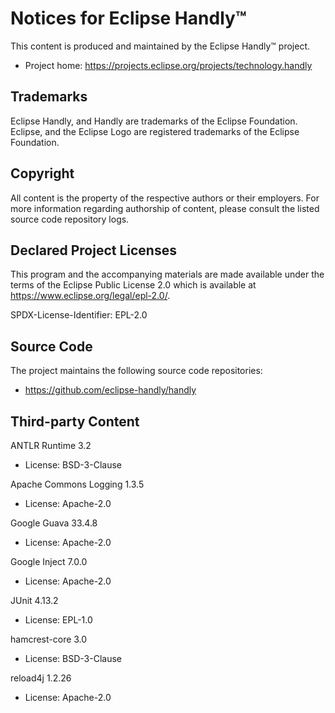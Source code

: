 Notices for Eclipse Handly™
==========================

This content is produced and maintained by the Eclipse Handly™ project.

 * Project home: <https://projects.eclipse.org/projects/technology.handly>

Trademarks
----------

Eclipse Handly, and Handly are trademarks of the Eclipse Foundation. Eclipse,
and the Eclipse Logo are registered trademarks of the Eclipse Foundation.

Copyright
---------

All content is the property of the respective authors or their employers.
For more information regarding authorship of content, please consult the
listed source code repository logs.

Declared Project Licenses
-------------------------

This program and the accompanying materials are made available under
the terms of the Eclipse Public License 2.0 which is available at
<https://www.eclipse.org/legal/epl-2.0/>.

SPDX-License-Identifier: EPL-2.0

Source Code
-----------

The project maintains the following source code repositories:

 * <https://github.com/eclipse-handly/handly>

Third-party Content
-------------------

ANTLR Runtime 3.2

 * License: BSD-3-Clause

Apache Commons Logging 1.3.5

 * License: Apache-2.0

Google Guava 33.4.8

 * License: Apache-2.0

Google Inject 7.0.0

 * License: Apache-2.0

JUnit 4.13.2

 * License: EPL-1.0

hamcrest-core 3.0

 * License: BSD-3-Clause

reload4j 1.2.26

 * License: Apache-2.0
